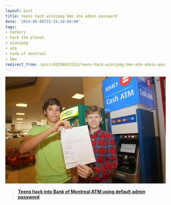 ```yaml
---
layout: post
title: teens hack winnipeg bmo atm admin password
date: '2014-06-09T15:34:20-04:00'
tags:
- hackers
- hack the planet
- winnipeg
- atm
- bank of montreal
- bmo
redirect_from: /post/88298653315/teens-hack-winnipeg-bmo-atm-admin-password
---
```

 ![](/images/tumblr_n6x2d8VzzP1tqzrm7o1_1280.jpg)  

> [**Teens hack into Bank of Montreal ATM using default admin password**](http://www.winnipegsun.com/2014/06/08/code-crackers--charleswood-teens-hack-into-grant-avenue-atm "hack the planet")
